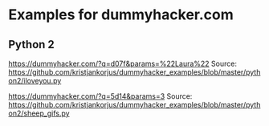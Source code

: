 # Examples for dummyhacker.com

## Python 2

https://dummyhacker.com/?q=d07f&params=%22Laura%22
Source: https://github.com/kristjankorjus/dummyhacker_examples/blob/master/python2/iloveyou.py

https://dummyhacker.com/?q=5d14&params=3
Source: https://github.com/kristjankorjus/dummyhacker_examples/blob/master/python2/sheep_gifs.py
